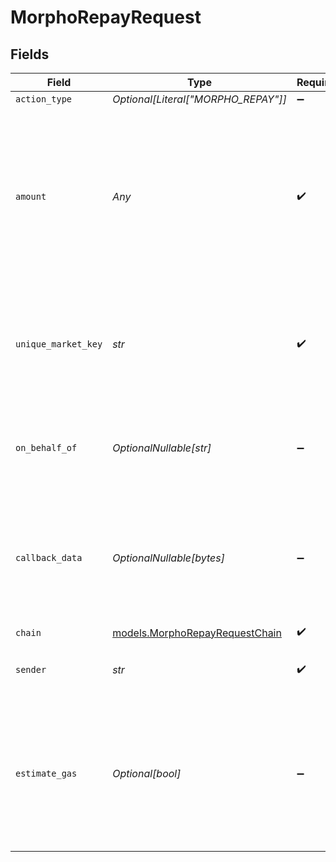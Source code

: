# MorphoRepayRequest


## Fields

| Field                                                                                                                                                             | Type                                                                                                                                                              | Required                                                                                                                                                          | Description                                                                                                                                                       | Example                                                                                                                                                           |
| ----------------------------------------------------------------------------------------------------------------------------------------------------------------- | ----------------------------------------------------------------------------------------------------------------------------------------------------------------- | ----------------------------------------------------------------------------------------------------------------------------------------------------------------- | ----------------------------------------------------------------------------------------------------------------------------------------------------------------- | ----------------------------------------------------------------------------------------------------------------------------------------------------------------- |
| `action_type`                                                                                                                                                     | *Optional[Literal["MORPHO_REPAY"]]*                                                                                                                               | :heavy_minus_sign:                                                                                                                                                | N/A                                                                                                                                                               |                                                                                                                                                                   |
| `amount`                                                                                                                                                          | *Any*                                                                                                                                                             | :heavy_check_mark:                                                                                                                                                | Amount of the token to repay to the market. If set to 'ALL', all debt plus interest will be paid back if the user has a sufficient token balance in their wallet. |                                                                                                                                                                   |
| `unique_market_key`                                                                                                                                               | *str*                                                                                                                                                             | :heavy_check_mark:                                                                                                                                                | The key that uniquely identifies the market. This can be found using the 'Get Markets' endpoint.                                                                  | 0xe7399fdebc318d76dfec7356caafcf8cd4b91287e139a3ec423f09aeeb656fc4                                                                                                |
| `on_behalf_of`                                                                                                                                                    | *OptionalNullable[str]*                                                                                                                                           | :heavy_minus_sign:                                                                                                                                                | The address on behalf of whom the repayment is made. Defaults to sender.                                                                                          |                                                                                                                                                                   |
| `callback_data`                                                                                                                                                   | *OptionalNullable[bytes]*                                                                                                                                         | :heavy_minus_sign:                                                                                                                                                | An optional field for callback byte data that will be triggered upon successful repaying of debt.                                                                 |                                                                                                                                                                   |
| `chain`                                                                                                                                                           | [models.MorphoRepayRequestChain](../models/morphorepayrequestchain.md)                                                                                            | :heavy_check_mark:                                                                                                                                                | N/A                                                                                                                                                               |                                                                                                                                                                   |
| `sender`                                                                                                                                                          | *str*                                                                                                                                                             | :heavy_check_mark:                                                                                                                                                | The address of the transaction sender.                                                                                                                            | 0x29F20a192328eF1aD35e1564aBFf4Be9C5ce5f7B                                                                                                                        |
| `estimate_gas`                                                                                                                                                    | *Optional[bool]*                                                                                                                                                  | :heavy_minus_sign:                                                                                                                                                | Determines whether to estimate gas costs for transactions, also verifying that the transaction can be successfully executed.                                      |                                                                                                                                                                   |